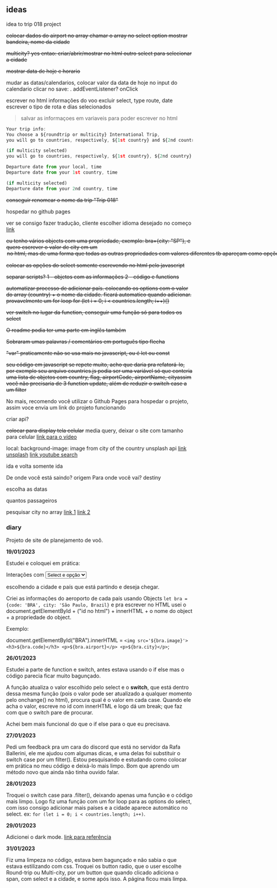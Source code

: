 ## ideas
idea to trip 018 project

~~colocar dados do airport no array
chamar o array no select option
mostrar bandeira, nome da cidade~~

~~multicity? yes entao:
criar/abrir/mostrar no html outro select para selecionar a cidade~~

~~mostrar data de hoje e horario~~

mudar as datas/calendarios, 
colocar valor da data de hoje no input do calendario
clicar no save: . addEventListener? onClick


escrever no html informações do voo
excluir select, type route, date
escrever o tipo de rota e dias selecionados

> salvar as informaçoes em variaveis para poder escrever no html


```js
Your trip info:
You choose a ${roundtrip or multicity} International Trip,
you will go to countries, respectively, ${1st country} and ${2nd country}

(if multicity selected)
you will go to countries, respectively, ${1st country}, ${2nd country} and ${3rd country}

Departure date from your local, time
Departure date from your 1st country, time

(if multicity selected)
Departure date from your 2nd country, time
```

~~conseguir renomear o nome da trip "Trip 018"~~



hospedar no github pages

ver se consigo fazer tradução, cliente escolher idioma desejado no começo [link](https://www.youtube.com/watch?v=j_VJQYpbP34)

~~eu tenho vários objects com uma propriedade, exemplo: bra={city: "SP"}, e quero escrever o valor de city em um <option> no html, mas de uma forma que todas as outras propriedades com valores diferentes tb apareçam como opções no select.~~

~~colocar as opções do select somente escrevendo no html pelo javascript~~

~~separar scripts?
1 - objetos com as informações
2 - código e functions~~

~~automatizar processo de adicionar país.
colocando os options com o valor do array (country) + o nome da cidade.
ficará automatico quando adicionar.
provavelmente um for loop
for (let i = 0; i < countries.length; i++){}~~

~~ver switch no lugar da function, conseguir uma função só para todos os select~~

~~O readme podia ter uma parte em inglês também~~

~~Sobraram umas palavras / comentários em português tipo flecha~~

~~"var" praticamente não se usa mais no javascript, ou é let ou const~~

~~seu código em javascript se repete muito, acho que daria pra refatorá-lo,
por exemplo seu arquivo countries.js podia ser uma variável só que conteria uma lista de objetos com
country, flag, airportCode, airportName, cityassim você não precisaria de 3 function update, além de reduzir o switch case a um filter~~

No mais, recomendo você utilizar o Github Pages para hospedar o projeto,
assim voce envia um link do projeto funcionando

criar api?

~~colocar para display tela celular~~
media query, deixar o site com tamanho para celular
[link para o vídeo](https://www.youtube.com/watch?v=jEf_zX4fKqU)

local:
background-image:
image from city of the country
unsplash api
[link unsplash](https://unsplash.com/developers)
[link youtube search](https://www.youtube.com/results?search_query=how+to+use+unsplash+image+api+in+html)

ida e volta
somente ida

De onde você está saindo? origem
Para onde você vai? destiny

escolha as datas

quantos passageiros

pesquisar city no array
[link 1](https://developer.mozilla.org/pt-BR/docs/Web/JavaScript/Reference/Global_Objects/Object/values)
[link 2](https://cursos.alura.com.br/forum/topico-pesquisar-valor-digitado-no-input-em-um-array-113917)

### diary
 Projeto de site de planejamento de voô.

**19/01/2023**

Estudei e coloquei em prática:

Interações com <select><option>Select e opção</option></select>

escolhendo a cidade e país que está partindo e deseja chegar.

Criei as informações do aeroporto de cada país usando Objects `let bra = {code: 'BRA', city: 'São Paulo, Brazil}` e pra escrever no HTML usei o document.getElementById + ("id no html") + innerHTML + o nome do object + a propriedade do object.

Exemplo:

document.getElementById("BRA").innerHTML = `<img src='${bra.image}'> <h3>${bra.code}</h3> <p>${bra.airport}</p> <p>${bra.city}</p>`;

**26/01/2023**

Estudei a parte de function e switch, antes estava usando o if else mas o código parecia ficar muito bagunçado.

A função atualiza o valor escolhido pelo select e o **switch**, que está dentro dessa mesma função (pois o valor pode ser atualizado a qualquer momento pelo onchange() no html), procura qual é o valor em cada case. Quando ele acha o valor, escreve no id com innerHTML e logo dá um break; que faz com que o switch pare de procurar.

Achei bem mais funcional do que o if else para o que eu precisava.

**27/01/2023**

Pedi um feedback pra um cara do discord que está no servidor da Rafa Ballerini, ele me ajudou com algumas dicas, e uma delas foi substituir o switch case por um filter(). Estou pesquisando e estudando como colocar em prática no meu código e deixá-lo mais limpo. Bom que aprendo um método novo que ainda não tinha ouvido falar.

**28/01/2023**

Troquei o switch case para .filter(), deixando apenas uma função e o código mais limpo.
Logo fiz uma função com um for loop para as options do select, com isso consigo adicionar mais países e a cidade aparece automático no select.
ex: `for (let i = 0; i < countries.length; i++)`.

**29/01/2023**

Adicionei o dark mode. [link para referência](https://www.youtube.com/watch?app=desktop&v=BvhYm0BOLvA)

**31/01/2023**

Fiz uma limpeza no código, estava bem bagunçado e não sabia o que estava estilizando com css.
Troquei os button radio, que o user escolhe Round-trip ou Multi-city, por um button que quando clicado adiciona o span, com select e a cidade, e some após isso. A página ficou mais limpa.